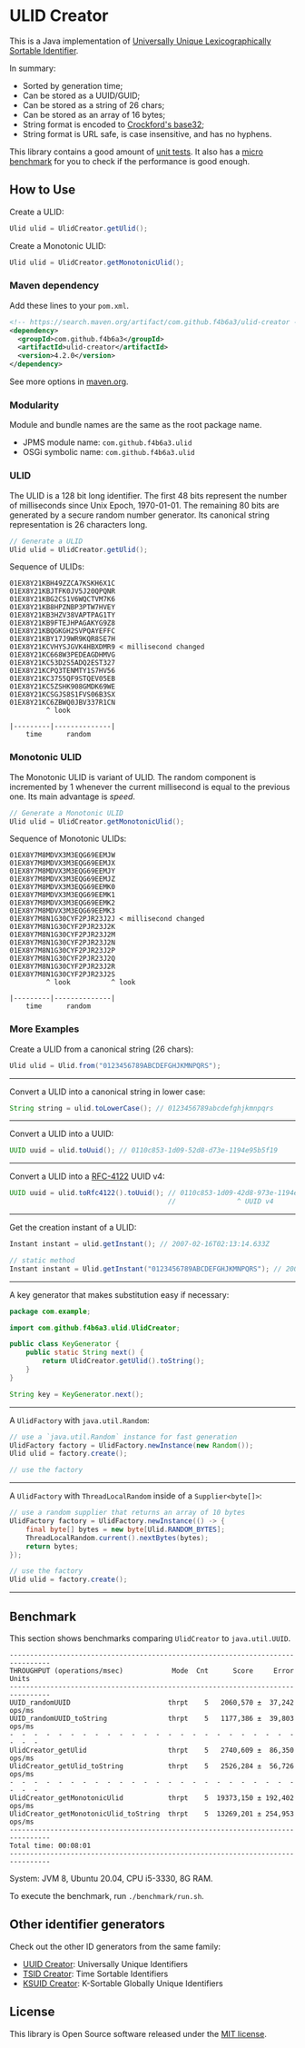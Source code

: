 
ULID Creator
======================================================

This is a Java implementation of [Universally Unique Lexicographically Sortable Identifier](https://github.com/ulid/spec).

In summary:

* Sorted by generation time;
* Can be stored as a UUID/GUID;
* Can be stored as a string of 26 chars;
* Can be stored as an array of 16 bytes;
* String format is encoded to [Crockford's base32](https://www.crockford.com/base32.html);
* String format is URL safe, is case insensitive, and has no hyphens.

This library contains a good amount of [unit tests](https://github.com/f4b6a3/ulid-creator/tree/master/src/test/java/com/github/f4b6a3/ulid). It also has a [micro benchmark](https://github.com/f4b6a3/ulid-creator/tree/master/benchmark) for you to check if the performance is good enough.

How to Use
------------------------------------------------------

Create a ULID:

```java
Ulid ulid = UlidCreator.getUlid();
```

Create a Monotonic ULID:

```java
Ulid ulid = UlidCreator.getMonotonicUlid();
```

### Maven dependency

Add these lines to your `pom.xml`.

```xml
<!-- https://search.maven.org/artifact/com.github.f4b6a3/ulid-creator -->
<dependency>
  <groupId>com.github.f4b6a3</groupId>
  <artifactId>ulid-creator</artifactId>
  <version>4.2.0</version>
</dependency>
```
See more options in [maven.org](https://search.maven.org/artifact/com.github.f4b6a3/ulid-creator).

### Modularity

Module and bundle names are the same as the root package name.

- JPMS module name: `com.github.f4b6a3.ulid`
- OSGi symbolic name: `com.github.f4b6a3.ulid`

### ULID

The ULID is a 128 bit long identifier. The first 48 bits represent the number of milliseconds since Unix Epoch, 1970-01-01. The remaining 80 bits are generated by a secure random number generator. Its canonical string representation is 26 characters long.

```java
// Generate a ULID
Ulid ulid = UlidCreator.getUlid();
```

Sequence of ULIDs:

```text
01EX8Y21KBH49ZZCA7KSKH6X1C
01EX8Y21KBJTFK0JV5J20QPQNR
01EX8Y21KBG2CS1V6WQCTVM7K6
01EX8Y21KB8HPZNBP3PTW7HVEY
01EX8Y21KB3HZV38VAPTPAG1TY
01EX8Y21KB9FTEJHPAGAKYG9Z8
01EX8Y21KBQGKGH2SVPQAYEFFC
01EX8Y21KBY17J9WR9KQR8SE7H
01EX8Y21KCVHYSJGVK4HBXDMR9 < millisecond changed
01EX8Y21KC668W3PEDEAGDHMVG
01EX8Y21KC53D2S5ADQ2EST327
01EX8Y21KCPQ3TENMTY1S7HV56
01EX8Y21KC3755QF9STQEV05EB
01EX8Y21KC5ZSHK908GMDK69WE
01EX8Y21KCSGJS8S1FVS06B3SX
01EX8Y21KC6ZBWQ0JBV337R1CN
         ^ look

|---------|--------------|
    time      random
```

### Monotonic ULID

The Monotonic ULID is variant of ULID. The random component is incremented by 1 whenever the current millisecond is equal to the previous one. Its main advantage is *speed*.

```java
// Generate a Monotonic ULID
Ulid ulid = UlidCreator.getMonotonicUlid();
```

Sequence of Monotonic ULIDs:

```text
01EX8Y7M8MDVX3M3EQG69EEMJW
01EX8Y7M8MDVX3M3EQG69EEMJX
01EX8Y7M8MDVX3M3EQG69EEMJY
01EX8Y7M8MDVX3M3EQG69EEMJZ
01EX8Y7M8MDVX3M3EQG69EEMK0
01EX8Y7M8MDVX3M3EQG69EEMK1
01EX8Y7M8MDVX3M3EQG69EEMK2
01EX8Y7M8MDVX3M3EQG69EEMK3
01EX8Y7M8N1G30CYF2PJR23J2J < millisecond changed
01EX8Y7M8N1G30CYF2PJR23J2K
01EX8Y7M8N1G30CYF2PJR23J2M
01EX8Y7M8N1G30CYF2PJR23J2N
01EX8Y7M8N1G30CYF2PJR23J2P
01EX8Y7M8N1G30CYF2PJR23J2Q
01EX8Y7M8N1G30CYF2PJR23J2R
01EX8Y7M8N1G30CYF2PJR23J2S
         ^ look          ^ look

|---------|--------------|
    time      random
```

### More Examples

Create a ULID from a canonical string (26 chars):

```java
Ulid ulid = Ulid.from("0123456789ABCDEFGHJKMNPQRS");
```

---

Convert a ULID into a canonical string in lower case:

```java
String string = ulid.toLowerCase(); // 0123456789abcdefghjkmnpqrs
```

---

Convert a ULID into a UUID:

```java
UUID uuid = ulid.toUuid(); // 0110c853-1d09-52d8-d73e-1194e95b5f19
```

---

Convert a ULID into a [RFC-4122](https://tools.ietf.org/html/rfc4122) UUID v4:

```java
UUID uuid = ulid.toRfc4122().toUuid(); // 0110c853-1d09-42d8-973e-1194e95b5f19
                                       //               ^ UUID v4
```

---

Get the creation instant of a ULID:

```java
Instant instant = ulid.getInstant(); // 2007-02-16T02:13:14.633Z
```

```java
// static method
Instant instant = Ulid.getInstant("0123456789ABCDEFGHJKMNPQRS"); // 2007-02-16T02:13:14.633Z
```

---

A key generator that makes substitution easy if necessary:

```java
package com.example;

import com.github.f4b6a3.ulid.UlidCreator;

public class KeyGenerator {
    public static String next() {
        return UlidCreator.getUlid().toString();
    }
}
```
```java
String key = KeyGenerator.next();
```

---

A `UlidFactory` with `java.util.Random`:

```java
// use a `java.util.Random` instance for fast generation
UlidFactory factory = UlidFactory.newInstance(new Random());
Ulid ulid = factory.create();

// use the factory
```

---

A `UlidFactory` with `ThreadLocalRandom` inside of a `Supplier<byte[]>`:

```java
// use a random supplier that returns an array of 10 bytes
UlidFactory factory = UlidFactory.newInstance(() -> {
    final byte[] bytes = new byte[Ulid.RANDOM_BYTES];
    ThreadLocalRandom.current().nextBytes(bytes);
    return bytes;
});

// use the factory
Ulid ulid = factory.create();
```

---

Benchmark
------------------------------------------------------

This section shows benchmarks comparing `UlidCreator` to `java.util.UUID`.

```
--------------------------------------------------------------------------------
THROUGHPUT (operations/msec)            Mode  Cnt      Score     Error   Units
--------------------------------------------------------------------------------
UUID_randomUUID                        thrpt    5   2060,570 ±  37,242  ops/ms
UUID_randomUUID_toString               thrpt    5   1177,386 ±  39,803  ops/ms
-  -  -  -  -  -  -  -  -  -  -  -  -  -  -  -  -  -  -  -  -  -  -  -  -  -  -
UlidCreator_getUlid                    thrpt    5   2740,609 ±  86,350  ops/ms
UlidCreator_getUlid_toString           thrpt    5   2526,284 ±  56,726  ops/ms
-  -  -  -  -  -  -  -  -  -  -  -  -  -  -  -  -  -  -  -  -  -  -  -  -  -  -
UlidCreator_getMonotonicUlid           thrpt    5  19373,150 ± 192,402  ops/ms
UlidCreator_getMonotonicUlid_toString  thrpt    5  13269,201 ± 254,953  ops/ms
--------------------------------------------------------------------------------
Total time: 00:08:01
--------------------------------------------------------------------------------
```

System: JVM 8, Ubuntu 20.04, CPU i5-3330, 8G RAM.

To execute the benchmark, run `./benchmark/run.sh`.

Other identifier generators
-------------------------------------------

Check out the other ID generators from the same family:

* [UUID Creator](https://github.com/f4b6a3/uuid-creator): Universally Unique Identifiers
* [TSID Creator](https://github.com/f4b6a3/tsid-creator): Time Sortable Identifiers
* [KSUID Creator](https://github.com/f4b6a3/ksuid-creator): K-Sortable Globally Unique Identifiers

License
------------------------------------------------------

This library is Open Source software released under the [MIT license](https://opensource.org/licenses/MIT).
